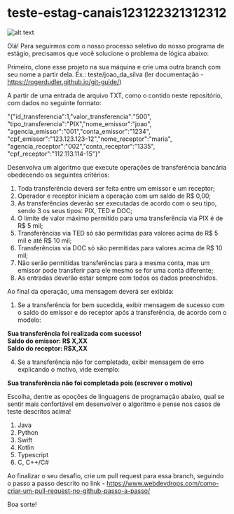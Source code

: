 # teste-estag-canais123122321312312

![alt text](https://static.vecteezy.com/system/resources/previews/003/326/613/non_2x/software-engineering-concept-for-website-and-mobile-site-vector.jpg)

Olá! Para seguirmos com o nosso processo seletivo do nosso programa de estágio, precisamos que você solucione o problema de lógica abaixo:

Primeiro, clone esse projeto na sua máquina e crie uma outra branch com seu nome a partir dela. Ex.: teste/joao_da_silva (ler documentação - https://rogerdudler.github.io/git-guide/)

A partir de uma entrada de arquivo TXT, como o contido neste repositório, com dados no seguinte formato: 

 "{\"id_transferencia\":1,\"valor_transferencia\":\"500\",
 \"tipo_transferencia\":\"PIX\",\"nome_emissor\":\"joao\",
 \"agencia_emissor\":\"001\",\"conta_emissor\":\"1234\",
 \"cpf_emissor\":\"123.123.123-12\",\"nome_receptor\":\"maria\",
 \"agencia_receptor\":\"002\",\"conta_receptor\":\"1335\",
 \"cpf_receptor\":\"112.113.114-15\"}" 

Desenvolva um algoritmo que execute operações de transferência bancária obedecendo os seguintes critérios: 

1. Toda transferência deverá ser feita entre um emissor e um receptor;
2. Operador e receptor iniciam a operação com um saldo de R$ 0,00;
3. As transferências deverão ser executadas de acordo com o seu tipo, sendo 3 os seus tipos: PIX, TED e DOC;
4. O limite de valor máximo permitido para uma transferência via PIX é de R$ 5 mil; 
5. Transferências via TED só são permitidas para valores acima de R$ 5 mil e até R$ 10 mil; 
6. Transferências via DOC só são permitidas para valores acima de R$ 10 mil; 
7. Não serão permitidas transferências para a mesma conta, mas um emissor pode transferir para ele mesmo se for uma conta diferente;
8. As entradas deverão estar sempre com todos os dados preenchidos.

Ao final da operação, uma mensagem deverá ser exibida: 

1. Se a transferência for bem sucedida, exibir mensagem de sucesso com o saldo do emissor e do receptor após a transferência, de acordo com o modelo:

**Sua transferência foi realizada com sucesso!<br> 
Saldo do emissor: R$ X,XX<br>
Saldo do receptor: R$X,XX**<br>

4. Se a transferência não for completada, exibir mensagem de erro explicando o motivo, vide exemplo: 

**Sua transferência não foi completada pois (escrever o motivo)**

Escolha, dentre as opoções de linguagens de programação abaixo, qual se sentir mais confortável em desenvolver o algoritmo e pense nos casos de teste descritos acima! 

1. Java
2. Python
3. Swift
4. Kotlin
5. Typescript 
6. C, C++/C#

Ao finalizar o seu desafio, crie um pull request para essa branch, seguindo o passo a passo descrito no link - https://www.webdevdrops.com/como-criar-um-pull-request-no-github-passo-a-passo/

Boa sorte! 


